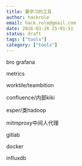 ```yaml
---
title: 要学习的工具
author: hackrole
email: hack.role@gmail.com
date: 2016-03-26 15:01:51
status: draft
tags: ["tools"]
category: ["tools"]
---
```





bro
grafana

metrics

worktile/teambition

confluence/内部kiki

esper/类hadoop

mitmproxy中间人代理

gitlab

docker

influxdb
